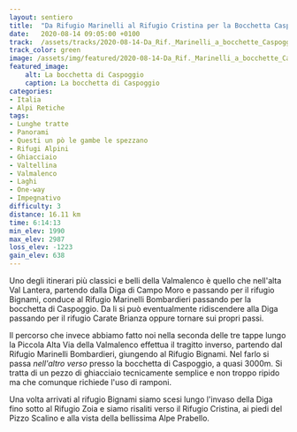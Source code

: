 ```yaml
---
layout: sentiero
title:  "Da Rifugio Marinelli al Rifugio Cristina per la Bocchetta Caspoggio"
date:   2020-08-14 09:05:00 +0100
track:  /assets/tracks/2020-08-14-Da_Rif._Marinelli_a_bocchette_Caspoggio_a_rif._Cristina.gpx
track_color: green
image: /assets/img/featured/2020-08-14-Da_Rif._Marinelli_a_bocchette_Caspoggio_a_rif._Cristina.jpg
featured_image:
    alt: La bocchetta di Caspoggio
    caption: La bocchetta di Caspoggio
categories:
- Italia
- Alpi Retiche
tags:
- Lunghe tratte
- Panorami
- Questi un pò le gambe le spezzano
- Rifugi Alpini
- Ghiacciaio
- Valtellina
- Valmalenco
- Laghi
- One-way
- Impegnativo
difficulty: 3
distance: 16.11 km
time: 6:14:13
min_elev: 1990
max_elev: 2987
loss_elev: -1223
gain_elev: 638
---
```


Uno degli itinerari più classici e belli della Valmalenco è quello che nell'alta Val Lantera, partendo dalla Diga di Campo Moro e passando per il rifugio Bignami, conduce al Rifugio Marinelli Bombardieri passando per la bocchetta di Caspoggio. Da li si può eventualmente ridiscendere alla Diga passando per il rifugio Carate Brianza oppure tornare sui propri passi.

Il percorso che invece abbiamo fatto noi nella seconda delle tre tappe lungo la Piccola Alta Via della Valmalenco effettua il tragitto inverso, partendo dal Rifugio Marinelli Bombardieri, giungendo al Rifugio Bignami. Nel farlo si passa _nell'altro verso_ presso la bocchetta di Caspoggio, a quasi 3000m.
Si tratta di un pezzo di ghiacciaio tecnicamente semplice e non troppo ripido ma che comunque richiede l'uso di ramponi.

Una volta arrivati al rifugio Bignami siamo scesi lungo l'invaso della Diga fino sotto al Rifugio Zoia e siamo risaliti verso il Rifugio Cristina, ai piedi del Pizzo Scalino e alla vista della bellissima Alpe Prabello.
